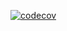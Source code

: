 [![codecov](https://codecov.io/gh/NikitaBuschan/Astrology/branch/master/graph/badge.svg?token=FR03VU2EPJ)](https://codecov.io/gh/NikitaBuschan/Astrology)

